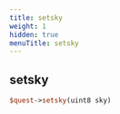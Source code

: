 ```yaml
---
title: setsky
weight: 1
hidden: true
menuTitle: setsky
---
```

## setsky
```perl
$quest->setsky(uint8 sky)
```